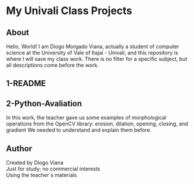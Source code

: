 # My Univali Class Projects
## About
Hello, World! I am Diogo Morgado Viana, actually a student of computer science at the University of Vale of Itajaí - Univali, and this repository is where I will save my class work. There is no filter for a specific subject, but all descriptions come before the work.

## 1-README
## 2-Python-Avaliation
In this work, the teacher gave us some examples of morphological operations from the OpenCV library: erosion, dilation, opening, closing, and gradient We needed to understand and explain them before.

## Author
Created by Diogo Viana\
Just for study; no commercial interests\
Using the teacher´s materials
